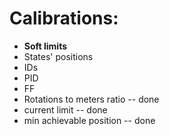 # Calibrations: 
 - **Soft limits**
 - States' positions
 - IDs
 - PID
 - FF
 - Rotations to meters ratio -- done
 - current limit -- done
 - min achievable position -- done